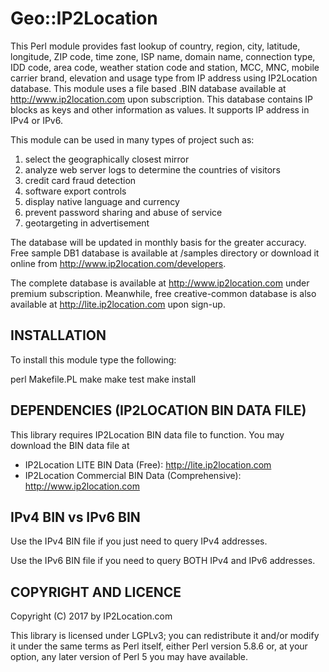 Geo::IP2Location
================

This Perl module provides fast lookup of country, region, city, latitude, longitude, ZIP code, time zone, ISP name, domain name, connection type, IDD code, area code, weather station code and station, MCC, MNC, mobile carrier brand, elevation and usage type from IP address using IP2Location database. This module uses a file based .BIN database available at http://www.ip2location.com upon subscription. This database contains IP blocks as keys and other information as values. It supports IP address in IPv4 or IPv6.

This module can be used in many types of project such as:

 1) select the geographically closest mirror
 2) analyze web server logs to determine the countries of visitors
 3) credit card fraud detection
 4) software export controls
 5) display native language and currency
 6) prevent password sharing and abuse of service
 7) geotargeting in advertisement

The database will be updated in monthly basis for the greater accuracy. Free sample DB1 database is available at /samples directory or download it online from http://www.ip2location.com/developers.

The complete database is available at http://www.ip2location.com under premium subscription. Meanwhile, free creative-common database is also available at http://lite.ip2location.com upon sign-up.


## INSTALLATION

To install this module type the following:

   perl Makefile.PL
   make
   make test
   make install

## DEPENDENCIES (IP2LOCATION BIN DATA FILE)

This library requires IP2Location BIN data file to function. You may download the BIN data file at

* IP2Location LITE BIN Data (Free): http://lite.ip2location.com
* IP2Location Commercial BIN Data (Comprehensive): http://www.ip2location.com


## IPv4 BIN vs IPv6 BIN

Use the IPv4 BIN file if you just need to query IPv4 addresses.

Use the IPv6 BIN file if you need to query BOTH IPv4 and IPv6 addresses.


## COPYRIGHT AND LICENCE

Copyright (C) 2017 by IP2Location.com

This library is licensed under LGPLv3; you can redistribute it and/or modify it under the same terms as Perl itself, either Perl version 5.8.6 or, at your option, any later version of Perl 5 you may have available.
